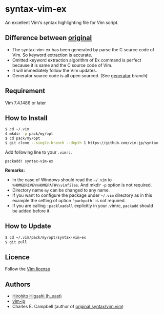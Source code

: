 syntax-vim-ex
=============

An excellent Vim's syntax highlighting file for Vim script.

## Difference between [original][original]

-   The syntax-vim-ex has been generated by parse the C source code of Vim.  So
    keyword extraction is accurate.
-   Omitted keyword extraction algorithm of Ex command is perfect because it is
    same and the C source code of Vim.
-   It will immediately follow the Vim updates.
-   Generator source code is all open sourced.  (See [generator][generator] branch)

## Requirement

Vim 7.4.1486 or later

## How to Install

```sh
$ cd ~/.vim
$ mkdir -p pack/my/opt
$ cd pack/my/opt
$ git clone --single-branch --depth 1 https://github.com/vim-jp/syntax-vim-ex.git
```

Add following line to your `.vimrc`.

```vim
packadd! syntax-vim-ex
```

**Remarks:**

-   In the case of Windows should read the `~/.vim` to
    `%HOMEDRIVE%%HOMEPATH%\vimfiles`.  And mkdir `-p` option is not required.
-   Directory name `my` can be changed to any name.
-   If you want to configure the package under `~/.vim` directory as in this
    example the setting of option `'packpath'` is not required.
-   If you are calling `:packloadall` explicitly in your .vimrc, `packadd`
    should be added before it.

## How to Update

```sh
$ cd ~/.vim/pack/my/opt/syntax-vim-ex
$ git pull
```

## Licence

Follow the [Vim license][license]

## Authors

-   [Hirohito Higashi (h_east)](https://github.com/h-east)
-   [vim-jp](http://vim-jp.org/)
-   Charles E. Campbell (author of [original syntax/vim.vim][original])

[original]:https://github.com/vim/vim/blob/master/runtime/syntax/vim.vim
[license]:https://github.com/vim/vim/blob/master/README.md#copying
[generator]:https://github.com/vim-jp/syntax-vim-ex/tree/generator
